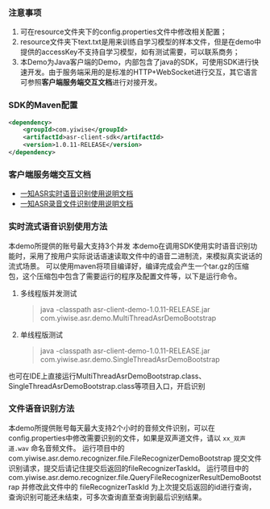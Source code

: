 ### 注意事项
1. 可在resource文件夹下的config.properties文件中修改相关配置；
2. resource文件夹下text.txt是用来训练自学习模型的样本文件，但是在demo中提供的accessKey不支持自学习模型，如有测试需要，可以联系商务；
3. 本Demo为Java客户端的Demo，内部包含了java的SDK，可使用SDK进行快速开发。由于服务端采用的是标准的HTTP+WebSocket进行交互，其它语言可参照**客户端服务端交互文档**进行对接开发。


### SDK的Maven配置
```xml
<dependency>
    <groupId>com.yiwise</groupId>
    <artifactId>asr-client-sdk</artifactId>
    <version>1.0.11-RELEASE</version>
</dependency>
```

### 客户端服务端交互文档
* [一知ASR实时语音识别使用说明文档](https://www.yuque.com/docs/share/d02243d2-c24e-4268-a7a8-3e1e090c4e03?#)
* [一知ASR录音文件识别使用说明文档](https://www.yuque.com/docs/share/a131e157-191b-4347-823c-c0ec1a515820?#)

### 实时流式语音识别使用方法
本demo所提供的账号最大支持3个并发
本demo在调用SDK使用实时语音识别功能时，采用了按用户实际说话语速读取文件中的语音二进制流，来模拟真实说话的流式场景。
可以使用maven将项目编译好，编译完成会产生一个tar.gz的压缩包，这个压缩包中包含了需要运行的程序及配置文件等，以下是运行命令。

1. 多线程版并发测试
    > java -classpath asr-client-demo-1.0.11-RELEASE.jar com.yiwise.asr.demo.MultiThreadAsrDemoBootstrap
2. 单线程版测试
    > java -classpath asr-client-demo-1.0.11-RELEASE.jar com.yiwise.asr.demo.SingleThreadAsrDemoBootstrap


也可在IDE上直接运行MultiThreadAsrDemoBootstrap.class、SingleThreadAsrDemoBootstrap.class等项目入口，开启识别

### 文件语音识别方法
本demo所提供账号每天最大支持2个小时的音频文件识别，可以在config.properties中修改需要识别的文件，如果是双声道文件，请以 ```xx_双声道.wav``` 命名音频文件。
运行项目中的 com.yiwise.asr.demo.recognizer.file.FileRecognizerDemoBootstrap 提交文件识别请求，提交后请记住提交后返回的fileRecognizerTaskId。
运行项目中的 com.yiwise.asr.demo.recognizer.file.QueryFileRecognizerResultDemoBootstrap 并修改此文件中的 fileRecognizerTaskId 为上次提交后返回的id进行查询，查询识别可能还未结束，可多次查询直至查询到最后识别结果。

